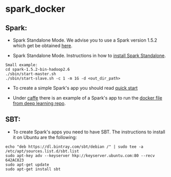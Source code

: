 # spark_docker


Spark:
------

* Spark Standalone Mode. We advise you to use a Spark version 1.5.2 which get be obtained [here](https://spark.apache.org/downloads.html).

* Spark Standalone Mode. Instructions in how to [install Spark Standalone](http://spark.apache.org/docs/latest/spark-standalone.html).
```
Small example:
cd spark-1.5.2-bin-hadoop2.6
./sbin/start-master.sh
./sbin/start-slave.sh -c 1 -m 1G -d <out_dir_path>

```

* To create a simple Spark's app you should read [quick start](http://spark.apache.org/docs/latest/quick-start.html)

* Under [caffe](https://github.com/nlesc-sherlock/spark-docker/tree/master/caffe) there is an example of a Spark's app to run the [docker file from deep learning repo](https://github.com/nlesc-sherlock/deeplearning/blob/master/dockerfile).


SBT:
----

* To create Spark's apps you need to have SBT. The instructions to install it on Ubuntu are the following:
```
echo "deb https://dl.bintray.com/sbt/debian /" | sudo tee -a /etc/apt/sources.list.d/sbt.list
sudo apt-key adv --keyserver hkp://keyserver.ubuntu.com:80 --recv 642AC823
sudo apt-get update
sudo apt-get install sbt
```
